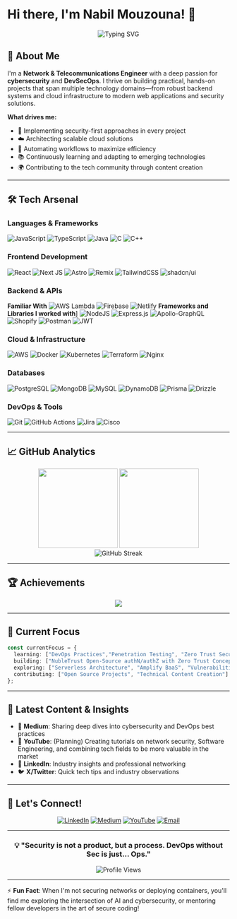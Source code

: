 # Hi there, I'm Nabil Mouzouna! 👋

<div align="center">
  <img src="https://readme-typing-svg.herokuapp.com?font=Fira+Code&size=22&pause=1000&color=00D9FF&center=true&vCenter=true&width=600&lines=Full-Stack+Engineer;Cybersecurity+Enthusiast;Always+Learning%2C+Always+Building" alt="Typing SVG" />
</div>

## 🚀 About Me

I'm a **Network & Telecommunications Engineer** with a deep passion for **cybersecurity** and **DevSecOps**. I thrive on building practical, hands-on projects that span multiple technology domains—from robust backend systems and cloud infrastructure to modern web applications and security solutions.

**What drives me:**
- 🔐 Implementing security-first approaches in every project
- ☁️ Architecting scalable cloud solutions
- 🤖 Automating workflows to maximize efficiency
- 📚 Continuously learning and adapting to emerging technologies
- 🌍 Contributing to the tech community through content creation

---

## 🛠️ Tech Arsenal

### **Languages & Frameworks**
![JavaScript](https://img.shields.io/badge/javascript-%23323330.svg?style=for-the-badge&logo=javascript&logoColor=%23F7DF1E)
![TypeScript](https://img.shields.io/badge/typescript-%23007ACC.svg?style=for-the-badge&logo=typescript&logoColor=white)
![Java](https://img.shields.io/badge/java-%23ED8B00.svg?style=for-the-badge&logo=openjdk&logoColor=white)
![C](https://img.shields.io/badge/c-%2300599C.svg?style=for-the-badge&logo=c&logoColor=white)
![C++](https://img.shields.io/badge/c++-%2300599C.svg?style=for-the-badge&logo=c%2B%2B&logoColor=white)

### **Frontend Development**
![React](https://img.shields.io/badge/react-%2320232a.svg?style=for-the-badge&logo=react&logoColor=%2361DAFB)
![Next JS](https://img.shields.io/badge/Next-black?style=for-the-badge&logo=next.js&logoColor=white)
![Astro](https://img.shields.io/badge/astro-%232C2052.svg?style=for-the-badge&logo=astro&logoColor=white)
![Remix](https://img.shields.io/badge/Remix-000?logo=remix&logoColor=fff)
![TailwindCSS](https://img.shields.io/badge/tailwindcss-%2338B2AC.svg?style=for-the-badge&logo=tailwind-css&logoColor=white)
![shadcn/ui](https://img.shields.io/badge/shadcn%2Fui-000?logo=shadcnui&logoColor=fff)


### **Backend & APIs**
**Familiar With**
![AWS Lambda](https://custom-icon-badges.demolab.com/badge/AWS%20Lambda-%23FF9900.svg?logo=aws-lambda&logoColor=white)
![Firebase](https://img.shields.io/badge/Firebase-039BE5?logo=Firebase&logoColor=white)
![Netlify](https://img.shields.io/badge/Netlify-%23000000.svg?logo=netlify&logoColor=#00C7B7)
**Frameworks and Libraries I worked with**]
![NodeJS](https://img.shields.io/badge/node.js-6DA55F?style=for-the-badge&logo=node.js&logoColor=white)
![Express.js](https://img.shields.io/badge/express.js-%23404d59.svg?style=for-the-badge&logo=express&logoColor=%2361DAFB)
![Apollo-GraphQL](https://img.shields.io/badge/-ApolloGraphQL-311C87?style=for-the-badge&logo=apollo-graphql)
![Shopify](https://img.shields.io/badge/-ApolloGraphQL-311C87?style=for-the-badge&logo=apollo-graphql)
![Postman](https://img.shields.io/badge/Postman-FF6C37?logo=postman&logoColor=white)
![JWT](https://img.shields.io/badge/JWT-black?style=for-the-badge&logo=JSON%20web%20tokens)

### **Cloud & Infrastructure**
![AWS](https://img.shields.io/badge/AWS-%23FF9900.svg?style=for-the-badge&logo=amazon-aws&logoColor=white)
![Docker](https://img.shields.io/badge/docker-%230db7ed.svg?style=for-the-badge&logo=docker&logoColor=white)
![Kubernetes](https://img.shields.io/badge/kubernetes-%23326ce5.svg?style=for-the-badge&logo=kubernetes&logoColor=white)
![Terraform](https://img.shields.io/badge/terraform-%235835CC.svg?style=for-the-badge&logo=terraform&logoColor=white)
![Nginx](https://img.shields.io/badge/nginx-%23009639.svg?style=for-the-badge&logo=nginx&logoColor=white)

### **Databases**
![PostgreSQL](https://img.shields.io/badge/postgres-%23316192.svg?style=for-the-badge&logo=postgresql&logoColor=white)
![MongoDB](https://img.shields.io/badge/MongoDB-%234ea94b.svg?style=for-the-badge&logo=mongodb&logoColor=white)
![MySQL](https://img.shields.io/badge/mysql-4479A1.svg?style=for-the-badge&logo=mysql&logoColor=white)
![DynamoDB](https://img.shields.io/badge/Amazon%20DynamoDB-4053D6?style=for-the-badge&logo=Amazon%20DynamoDB&logoColor=white)
![Prisma](https://img.shields.io/badge/Prisma-3982CE?style=for-the-badge&logo=Prisma&logoColor=white)
![Drizzle](https://img.shields.io/badge/Drizzle-C5F74F?logo=drizzle&logoColor=000)

### **DevOps & Tools**
![Git](https://img.shields.io/badge/git-%23F05033.svg?style=for-the-badge&logo=git&logoColor=white)
![GitHub Actions](https://img.shields.io/badge/github%20actions-%232671E5.svg?style=for-the-badge&logo=githubactions&logoColor=white)
![Jira](https://img.shields.io/badge/jira-%230A0FFF.svg?style=for-the-badge&logo=jira&logoColor=white)
![Cisco](https://img.shields.io/badge/cisco-%23049fd9.svg?style=for-the-badge&logo=cisco&logoColor=black)

---

## 📈 GitHub Analytics

<div align="center">
  <img height="180em" src="https://github-readme-stats.vercel.app/api?username=NabilMouzouna&show_icons=true&theme=tokyonight&include_all_commits=true&count_private=true&hide_border=true"/>
  <img height="180em" src="https://github-readme-stats.vercel.app/api/top-langs/?username=NabilMouzouna&layout=compact&theme=tokyonight&hide_border=true"/>
</div>

<div align="center">
  <img src="https://nirzak-streak-stats.vercel.app/?user=NabilMouzouna&theme=tokyonight&hide_border=true" alt="GitHub Streak" />
</div>

---

## 🏆 Achievements

<div align="center">
  <img src="https://github-profile-trophy.vercel.app/?username=NabilMouzouna&theme=tokyonight&no-frame=true&no-bg=true&margin-w=4&column=7" />
</div>

---

## 🎯 Current Focus

```typescript
const currentFocus = {
  learning: ["DevOps Practices","Penetration Testing", "Zero Trust Security", "DX and SDKs Building Mindset"],
  building: ["NubleTrust Open-Source authN/authZ with Zero Trust Concepts", "AWS-Native Applications"],
  exploring: ["Serverless Architecture", "Amplify BaaS", "Vulnerabilities Scanning"],
  contributing: ["Open Source Projects", "Technical Content Creation"]
};
```

---

## 📝 Latest Content & Insights

- 📖 **Medium**: Sharing deep dives into cybersecurity and DevOps best practices
- 🎥 **YouTube**: (Planning) Creating tutorials on network security, Software Engineering, and combining tech fields to be more valuable in the market
- 💼 **LinkedIn**: Industry insights and professional networking
- 🐦 **X/Twitter**: Quick tech tips and industry observations

---

## 🤝 Let's Connect!

<div align="center">
  
[![LinkedIn](https://img.shields.io/badge/LinkedIn-%230077B5.svg?style=for-the-badge&logo=linkedin&logoColor=white)](https://www.linkedin.com/in/nabil-mouzouna-71212124a/)
[![Medium](https://img.shields.io/badge/Medium-12100E?style=for-the-badge&logo=medium&logoColor=white)](https://medium.com/@nabilmouzouna2001)
[![YouTube](https://img.shields.io/badge/YouTube-%23FF0000.svg?style=for-the-badge&logo=YouTube&logoColor=white)](https://www.youtube.com/@NabilMouzouna)
[![Email](https://img.shields.io/badge/Email-D14836?style=for-the-badge&logo=gmail&logoColor=white)](mailto:mrnabilmouzouna@gmail.com)

</div>

---

<div align="center">
  <h3>💡 "Security is not a product, but a process. DevOps without Sec is just... Ops."</h3>
  
  ![Profile Views](https://komarev.com/ghpvc/?username=NabilMouzouna&color=blueviolet&style=for-the-badge)
</div>

---

⚡ **Fun Fact**: When I'm not securing networks or deploying containers, you'll find me exploring the intersection of AI and cybersecurity, or mentoring fellow developers in the art of secure coding!
